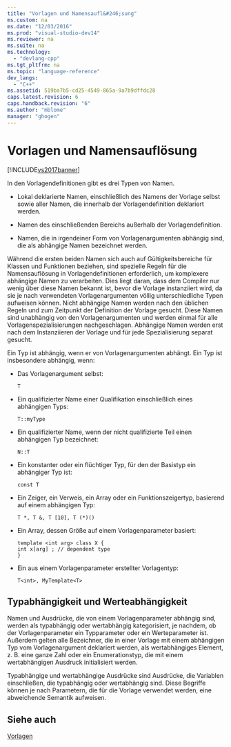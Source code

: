 ```yaml
---
title: "Vorlagen und Namensaufl&#246;sung"
ms.custom: na
ms.date: "12/03/2016"
ms.prod: "visual-studio-dev14"
ms.reviewer: na
ms.suite: na
ms.technology: 
  - "devlang-cpp"
ms.tgt_pltfrm: na
ms.topic: "language-reference"
dev_langs: 
  - "C++"
ms.assetid: 519ba7b5-cd25-4549-865a-9a7b9dffdc28
caps.latest.revision: 6
caps.handback.revision: "6"
ms.author: "mblome"
manager: "ghogen"
---
```

# Vorlagen und Namensaufl&#246;sung
[!INCLUDE[vs2017banner](../assembler/inline/includes/vs2017banner.md)]

In den Vorlagendefinitionen gibt es drei Typen von Namen.  
  
-   Lokal deklarierte Namen, einschließlich des Namens der Vorlage selbst sowie aller Namen, die innerhalb der Vorlagendefinition deklariert werden.  
  
-   Namen des einschließenden Bereichs außerhalb der Vorlagendefinition.  
  
-   Namen, die in irgendeiner Form von Vorlagenargumenten abhängig sind, die als abhängige Namen bezeichnet werden.  
  
 Während die ersten beiden Namen sich auch auf Gültigkeitsbereiche für Klassen und Funktionen beziehen, sind spezielle Regeln für die Namensauflösung in Vorlagendefinitionen erforderlich, um komplexere abhängige Namen zu verarbeiten.  Dies liegt daran, dass dem Compiler nur wenig über diese Namen bekannt ist, bevor die Vorlage instanziiert wird, da sie je nach verwendeten Vorlagenargumenten völlig unterschiedliche Typen aufweisen können.  Nicht abhängige Namen werden nach den üblichen Regeln und zum Zeitpunkt der Definition der Vorlage gesucht.  Diese Namen sind unabhängig von den Vorlagenargumenten und werden einmal für alle Vorlagenspezialisierungen nachgeschlagen.  Abhängige Namen werden erst nach dem Instanziieren der Vorlage und für jede Spezialisierung separat gesucht.  
  
 Ein Typ ist abhängig, wenn er von Vorlagenargumenten abhängt.  Ein Typ ist insbesondere abhängig, wenn:  
  
-   Das Vorlagenargument selbst:  
  
    ```  
    T  
    ```  
  
-   Ein qualifizierter Name einer Qualifikation einschließlich eines abhängigen Typs:  
  
    ```  
    T::myType  
    ```  
  
-   Ein qualifizierter Name, wenn der nicht qualifizierte Teil einen abhängigen Typ bezeichnet:  
  
    ```  
    N::T  
    ```  
  
-   Ein konstanter oder ein flüchtiger Typ, für den der Basistyp ein abhängiger Typ ist:  
  
    ```  
    const T  
    ```  
  
-   Ein Zeiger, ein Verweis, ein Array oder ein Funktionszeigertyp, basierend auf einem abhängigen Typ:  
  
    ```  
    T *, T &, T [10], T (*)()  
    ```  
  
-   Ein Array, dessen Größe auf einem Vorlagenparameter basiert:  
  
    ```  
    template <int arg> class X {  
    int x[arg] ; // dependent type  
    }  
    ```  
  
-   Ein aus einem Vorlagenparameter erstellter Vorlagentyp:  
  
    ```  
    T<int>, MyTemplate<T>  
    ```  
  
## Typabhängigkeit und Werteabhängigkeit  
 Namen und Ausdrücke, die von einem Vorlagenparameter abhängig sind, werden als typabhängig oder wertabhängig kategorisiert, je nachdem, ob der Vorlagenparameter ein Typparameter oder ein Werteparameter ist.  Außerdem gelten alle Bezeichner, die in einer Vorlage mit einem abhängigen Typ vom Vorlagenargument deklariert werden, als wertabhängiges Element, z. B. eine ganze Zahl oder ein Enumerationstyp, die mit einem wertabhängigen Ausdruck initialisiert werden.  
  
 Typabhängige und wertabhängige Ausdrücke sind Ausdrücke, die Variablen einschließen, die typabhängig oder wertabhängig sind.  Diese Begriffe können je nach Parametern, die für die Vorlage verwendet werden, eine abweichende Semantik aufweisen.  
  
## Siehe auch  
 [Vorlagen](../cpp/templates-cpp.md)